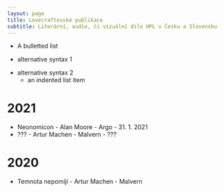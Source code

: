 ```yaml
---
layout: page
title: Lovecraftovské publikace
subtitle: Literární, audio, či vizuální dílo HPL v Česku a Slovensku
---
```


* A bulletted list
- alternative syntax 1
+ alternative syntax 2
  - an indented list item

# 2021

- Neonomicon - Alan Moore - Argo - 31. 1. 2021
- ??? - Artur Machen - Malvern - ???

# 2020

- Temnota nepomíjí - Artur Machen - Malvern 
